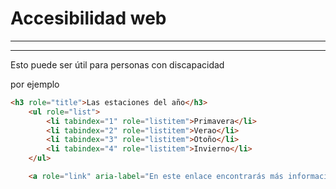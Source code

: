 # Accesibilidad web
***

***
Esto puede ser útil para personas con discapacidad

por ejemplo
```html
<h3 role="title">Las estaciones del año</h3>
    <ul role="list">
        <li tabindex="1" role="listitem">Primavera</li>
        <li tabindex="2" role="listitem">Verao</li>
        <li tabindex="3" role="listitem">Otoño</li>
        <li tabindex="4" role="listitem">Invierno</li>
    </ul>

    <a role="link" aria-label="En este enlace encontrarás más información sobre las estaciones del año" href="#" target="blank">Más información...</a>
```